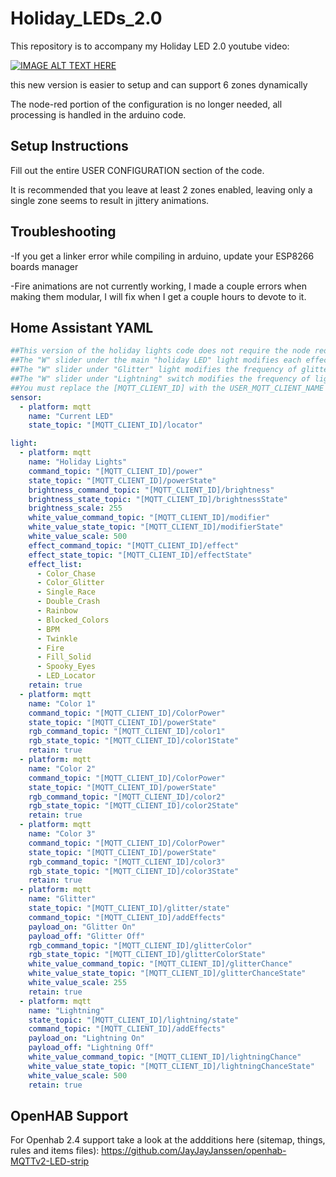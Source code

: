 # Holiday_LEDs_2.0
This repository is to accompany my Holiday LED 2.0 youtube video:

[![IMAGE ALT TEXT HERE](https://img.youtube.com/vi/90n8cZJcFaU/0.jpg)](https://www.youtube.com/watch?v=90n8cZJcFaU)

this new version is easier to setup and can support 6 zones dynamically

The node-red portion of the configuration is no longer needed, all processing is handled in the arduino code. 

## Setup Instructions
Fill out the entire USER CONFIGURATION section of the code.

It is recommended that you leave at least 2 zones enabled, leaving only a single zone seems to result in jittery animations. 

## Troubleshooting

-If you get a linker error while compiling in arduino, update your ESP8266 boards manager

-Fire animations are not currently working, I made a couple errors when making them modular, I will fix when I get a couple hours to devote to it.


## Home Assistant YAML

```yaml
##This version of the holiday lights code does not require the node red portion
##The "W" slider under the main "holiday LED" light modifies each effect
##The "W" slider under "Glitter" light modifies the frequency of glitter, the RGB selection changes the color of the glitter
##The "W" slider under "Lightning" switch modifies the frequency of lightning.
##You must replace the [MQTT_CLIENT_ID] with the USER_MQTT_CLIENT_NAME you specified in the arduino USER CONFIGURATION section
sensor:
  - platform: mqtt
    name: "Current LED"
    state_topic: "[MQTT_CLIENT_ID]/locator"

light:
  - platform: mqtt
    name: "Holiday Lights"
    command_topic: "[MQTT_CLIENT_ID]/power"
    state_topic: "[MQTT_CLIENT_ID]/powerState"
    brightness_command_topic: "[MQTT_CLIENT_ID]/brightness"
    brightness_state_topic: "[MQTT_CLIENT_ID]/brightnessState"
    brightness_scale: 255
    white_value_command_topic: "[MQTT_CLIENT_ID]/modifier"
    white_value_state_topic: "[MQTT_CLIENT_ID]/modifierState"
    white_value_scale: 500
    effect_command_topic: "[MQTT_CLIENT_ID]/effect"
    effect_state_topic: "[MQTT_CLIENT_ID]/effectState"
    effect_list:
      - Color_Chase
      - Color_Glitter
      - Single_Race
      - Double_Crash
      - Rainbow
      - Blocked_Colors
      - BPM
      - Twinkle
      - Fire
      - Fill_Solid
      - Spooky_Eyes
      - LED_Locator
    retain: true
  - platform: mqtt
    name: "Color 1"
    command_topic: "[MQTT_CLIENT_ID]/ColorPower"
    state_topic: "[MQTT_CLIENT_ID]/powerState"
    rgb_command_topic: "[MQTT_CLIENT_ID]/color1"
    rgb_state_topic: "[MQTT_CLIENT_ID]/color1State"
    retain: true
  - platform: mqtt
    name: "Color 2"
    command_topic: "[MQTT_CLIENT_ID]/ColorPower"
    state_topic: "[MQTT_CLIENT_ID]/powerState"
    rgb_command_topic: "[MQTT_CLIENT_ID]/color2"
    rgb_state_topic: "[MQTT_CLIENT_ID]/color2State"
    retain: true
  - platform: mqtt
    name: "Color 3"
    command_topic: "[MQTT_CLIENT_ID]/ColorPower"
    state_topic: "[MQTT_CLIENT_ID]/powerState"
    rgb_command_topic: "[MQTT_CLIENT_ID]/color3"
    rgb_state_topic: "[MQTT_CLIENT_ID]/color3State"
    retain: true
  - platform: mqtt
    name: "Glitter"
    state_topic: "[MQTT_CLIENT_ID]/glitter/state"
    command_topic: "[MQTT_CLIENT_ID]/addEffects"
    payload_on: "Glitter On"
    payload_off: "Glitter Off"
    rgb_command_topic: "[MQTT_CLIENT_ID]/glitterColor"
    rgb_state_topic: "[MQTT_CLIENT_ID]/glitterColorState"
    white_value_command_topic: "[MQTT_CLIENT_ID]/glitterChance"
    white_value_state_topic: "[MQTT_CLIENT_ID]/glitterChanceState"
    white_value_scale: 255
    retain: true
  - platform: mqtt
    name: "Lightning"
    state_topic: "[MQTT_CLIENT_ID]/lightning/state"
    command_topic: "[MQTT_CLIENT_ID]/addEffects"
    payload_on: "Lightning On"
    payload_off: "Lightning Off"
    white_value_command_topic: "[MQTT_CLIENT_ID]/lightningChance"
    white_value_state_topic: "[MQTT_CLIENT_ID]/lightningChanceState"
    white_value_scale: 500
    retain: true
  ```
## OpenHAB Support

For Openhab 2.4 support take a look at the addditions here (sitemap, things, rules and items files):
https://github.com/JayJayJanssen/openhab-MQTTv2-LED-strip
